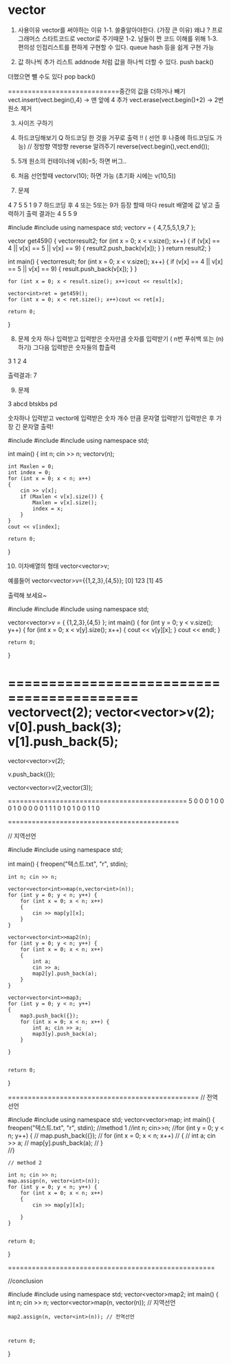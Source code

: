 # vector
1.  사용이유
  vector를 써야하는 이유
  1-1. 쓸줄알아야한다. (가장 큰 이유)
        왜냐 ? 프로그래머스 스타트코드로 vector로 주기때문
  1-2. 남들이 짠 코드 이해를 위해
  1-3. 편의성
  인접리스트를 편하게 구현할 수 있다.
  queue hash 등을 쉽게 구현 가능

1. 값 하나씩 추가 
  리스트 addnode 처럼 값을 하나씩 더할 수 있다. push back()

  더했으면 뺄 수도 있다 pop back()

  ============================중간의 값을 더하거나 빼기
  vect.insert(vect.begin(),4) -> 맨 앞에 4 추가
  vect.erase(vect.begin()+2) -> 2번 원소 제거


3. 사이즈 구하기



4. 하드코딩해보기  Q 하드코딩 한 것을 거꾸로 출력 !!  ( 선언 후 나중에 하드코딩도 가능)
		// 정방향 역방향 reverse 알려주기
		reverse(vect.begin(),vect.end());

5.  5개 원소의 컨테이너에 v[8]=5;  하면 버그..


6.   처음 선언할때 vector<int>v(10); 하면 가능  (초기화 시에는 v(10,5))


7. 문제

4 7 5 5 1 9 7 하드코딩 후
4 또는 5또는 9가 등장 할때 마다 result 배열에 값 넣고 출력하기
출력 결과는 4 5 5 9 
 
#include<iostream>
#include<vector>
using namespace std;
vector<int>v = { 4,7,5,5,1,9,7 };

vector<int> get459()
{
	vector<int>result2;
	for (int x = 0; x < v.size(); x++) {
		if (v[x] == 4 || v[x] == 5 || v[x] == 9) {
			result2.push_back(v[x]);
		}
	}
	return result2;
}

int main()
{
	vector<int>result;
	for (int x = 0; x < v.size(); x++) {
		if (v[x] == 4 || v[x] == 5 || v[x] == 9) {
			result.push_back(v[x]);
		}
	}

	for (int x = 0; x < result.size(); x++)cout << result[x];
	
	vector<int>ret = get459();
	for (int x = 0; x < ret.size(); x++)cout << ret[x];

	return 0;
}


8. 문제
숫자 하나 입력받고 입력받은 숫자만큼 숫자를 입력받기  ( n번 푸쉬백 또는  (n) 하기)
그다음 입력받은 숫자들의 합출력

3
1 2 4

출력결과: 7



9. 문제

3
abcd
btskbs
pd           

숫자하나 입력받고 vector에 입력받은 숫자 개수 만큼 문자열 입력받기
입력받은 후 가장 긴 문자열 출력!


#include<iostream>
#include<vector>
#include<string>
using namespace std;

int main()
{
	int n;
	cin >> n;
	vector<string>v(n);

	int Maxlen = 0;
	int index = 0;
	for (int x = 0; x < n; x++)
	{
		cin >> v[x];
		if (Maxlen < v[x].size()) {
			Maxlen = v[x].size();
			index = x;
		}
	}
	cout << v[index];

	return 0;
}


10. 이차배열의 형태
vector<vector<string>>v;

예를들어 vector<vector<string>>v={{1,2,3},{4,5}};
[0] 123
[1] 45

출력해 보세요~

#include<iostream>
#include<vector>
#include<string>
using namespace std;

vector<vector<int>>v = { {1,2,3},{4,5} };
int main()
{
	for (int y = 0; y < v.size(); y++)
	{
		for (int x = 0; x < v[y].size(); x++)
		{
			cout << v[y][x];
		}
		cout << endl;
	}

	return 0;
}

==========================================
	vector<int>vect(2);	
	vector<vector<int>>v(2);
	v[0].push_back(3);
	v[1].push_back(5);
==========================================

vector<vector<int>>v(2);

v.push_back({});

vector<vector<int>>v(2,vector<int>(3));

=============================================
5
0 0 0 1 0
0 0 1 0 0
0 0 0 1 1
1 0 1 0 1
0 0 1 1 0

===========================================


// 지역선언 


#include<iostream>
#include<vector>
using namespace std;

int main()
{
	freopen("텍스트.txt", "r", stdin);

	int n; cin >> n;

	vector<vector<int>>map(n,vector<int>(n));
	for (int y = 0; y < n; y++) {
		for (int x = 0; x < n; x++)
		{
			cin >> map[y][x];
		}
	}

	vector<vector<int>>map2(n);
	for (int y = 0; y < n; y++) {
		for (int x = 0; x < n; x++)
		{
			int a;
			cin >> a;
			map2[y].push_back(a);
		}
	}

	vector<vector<int>>map3;
	for (int y = 0; y < n; y++)
	{
		map3.push_back({});
		for (int x = 0; x < n; x++) {
			int a; cin >> a;
			map3[y].push_back(a);
		}

	}


	return 0;
}

================================================
// 전역 선언

#include<iostream>
#include<vector>
using namespace std;
vector<vector<int>>map;
int main()
{
	freopen("텍스트.txt", "r", stdin);
	//method 1
	//int n; cin>>n;
	//for (int y = 0; y < n; y++) {
	//	map.push_back({});
	//	for (int x = 0; x < n; x++)
	//	{
	//		int a;  cin >> a;
	//		map[y].push_back(a);
	//	}		
	//}

	// method 2

	int n; cin >> n;
	map.assign(n, vector<int>(n));
	for (int y = 0; y < n; y++) {
		for (int x = 0; x < n; x++)
		{
			cin >> map[y][x];
				
		}
	}


	return 0;
}

====================================================


//conclusion

#include<iostream>
#include<vector>
using namespace std;
vector<vector<int>>map2;
int main()
{
	int n;
	cin >> n;
	vector<vector<int>>map(n, vector<int>(n)); //  지역선언

	map2.assign(n, vector<int>(n)); // 전역선언



	return 0;
}
